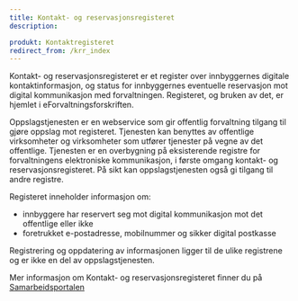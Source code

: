 ```yaml
---
title: Kontakt- og reservasjonsregisteret
description: 

produkt: Kontaktregisteret
redirect_from: /krr_index
---
```

Kontakt- og reservasjonsregisteret er et register over innbyggernes digitale kontaktinformasjon, og status for innbyggernes eventuelle reservasjon mot digital kommunikasjon med forvaltningen. Registeret, og bruken av det, er hjemlet i eForvaltningsforskriften. 

Oppslagstjenesten er en webservice som gir offentlig forvaltning tilgang til gjøre oppslag mot registeret. Tjenesten kan benyttes av offentlige virksomheter og virksomheter som utfører tjenester på vegne av det offentlige. Tjenesten er en overbygning på eksisterende registre for forvaltningens elektroniske kommunikasjon, i første omgang kontakt- og reservasjonsregisteret. På sikt kan oppslagstjenesten også gi tilgang til andre registre.

Registeret inneholder informasjon om:

   * innbyggere har reservert seg mot digital kommunikasjon mot det offentlige eller ikke
   * foretrukket e-postadresse, mobilnummer og sikker digital postkasse

Registrering og oppdatering av informasjonen ligger til de ulike registrene og er ikke en del av oppslagstjenesten.

Mer informasjon om Kontakt- og reservasjonsregisteret finner du på [Samarbeidsportalen](https://samarbeid.digdir.no)
